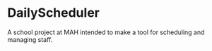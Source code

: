 # DailyScheduler
A school project at MAH intended to make a tool for scheduling and managing staff.
